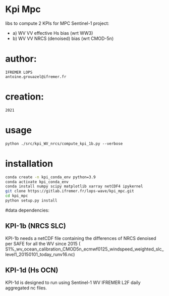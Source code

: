 # Kpi Mpc

libs to compute 2 KPIs  for MPC Sentinel-1 project:
  - a) WV VV effective Hs bias (wrt WW3)
  - b) WV VV NRCS (denoised) bias (wrt CMOD-5n)
# author:
    IFREMER LOPS
    antoine.grouazel@ifremer.fr
# creation:
    2021
    
# usage
    python ./src/kpi_WV_nrcs/compute_kpi_1b.py --verbose


# installation

```bash
conda create -n kpi_conda_env python=3.9
conda activate kpi_conda_env
conda install numpy scipy matplotlib xarray netCDF4 ipykernel
git clone https://gitlab.ifremer.fr/lops-wave/kpi_mpc.git
cd kpi_mpc
python setup.py install 
```

#data dependencies:

## KPI-1b (NRCS SLC)
KPI-1b needs a netCDF file containing the differences of NRCS denoised per SAFE for all the WV since 2015 ( S1%_wv_ocean_calibration_CMOD5n_ecmwf0125_windspeed_weighted_slc_level1_20150101_today_runv16.nc)

## KPI-1d (Hs OCN)
KPI-1d is designed to run using Sentinel-1 WV IFREMER L2F daily aggregated nc files.

